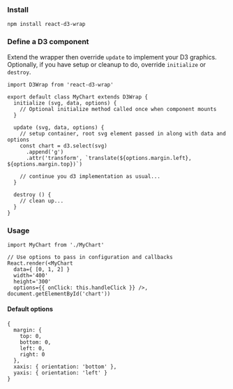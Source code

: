 ### Install
```
npm install react-d3-wrap
```

### Define a D3 component
Extend the wrapper then override `update` to implement your D3 graphics. Optionally, if you have setup or cleanup to do, override `initialize` or `destroy`.
```
import D3Wrap from 'react-d3-wrap'

export default class MyChart extends D3Wrap {
  initialize (svg, data, options) {
    // Optional initialize method called once when component mounts
  }

  update (svg, data, options) {
    // setup container, root svg element passed in along with data and options
    const chart = d3.select(svg)
      .append('g')
      .attr('transform', `translate(${options.margin.left}, ${options.margin.top})`)

    // continue you d3 implementation as usual...
  }

  destroy () {
    // clean up...
  }
}
```

### Usage
```
import MyChart from './MyChart'

// Use options to pass in configuration and callbacks
React.render(<MyChart 
  data={ [0, 1, 2] }
  width='400'
  height='300'
  options={{ onClick: this.handleClick }} />, document.getElementById('chart'))
```

#### Default options
```
{
  margin: {
    top: 0,
    bottom: 0,
    left: 0,
    right: 0
  },
  xaxis: { orientation: 'bottom' },
  yaxis: { orientation: 'left' }
}
```
